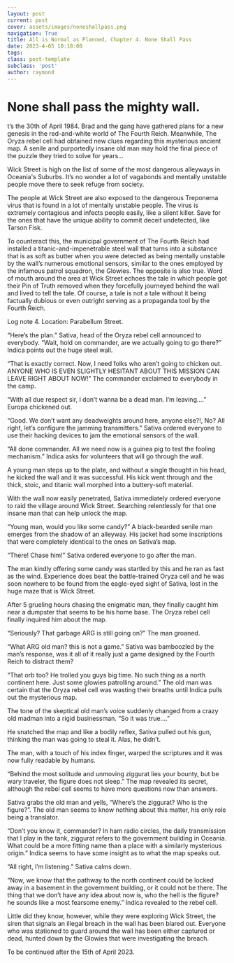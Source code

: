 ```yaml
---
layout: post
current: post
cover: assets/images/noneshallpass.png
navigation: True
title: All is Normal as Planned, Chapter 4. None Shall Pass
date: 2023-4-05 10:18:00
tags:
class: post-template
subclass: 'post'
author: raymond
---
```

# None shall pass the mighty wall.

t’s the 30th of April 1984. Brad and the gang have gathered plans for a new genesis in the red-and-white world of The Fourth Reich. Meanwhile, The Oryza rebel cell had obtained new clues regarding this mysterious ancient map. A senile and purportedly insane old man may hold the final piece of the puzzle they tried to solve for years…

Wick Street is high on the list of some of the most dangerous alleyways in Oceania's Suburbs. It’s no wonder a lot of vagabonds and mentally unstable people move there to seek refuge from society. 

The people at Wick Street are also exposed to the dangerous Treponema virus that is found in a lot of mentally unstable people. The virus is extremely contagious and infects people easily, like a silent killer. Save for the ones that have the unique ability to commit deceit undetected, like Tarson Fisk.

To counteract this, the municipal government of The Fourth Reich had installed a titanic-and-impenetrable steel wall that turns into a substance that is as soft as butter when you were detected as being mentally unstable by the wall’s numerous emotional sensors, similar to the ones employed by the infamous patrol squadron, the Glowies. The opposite is also true.  Word of mouth around the area at Wick Street echoes the tale in which people got their Pin of Truth removed when they forcefully journeyed behind the wall and lived to tell the tale. Of course, a tale is not a tale without it being factually dubious or even outright serving as a propaganda tool by the Fourth Reich.

Log note 4. Location: Parabellum Street.

“Here’s the plan.” Sativa, head of the Oryza rebel cell announced to everybody.
“Wait, hold on commander, are we actually going to go there?” Indica points out the huge steel wall.

“That is exactly correct. Now, I need folks who aren’t going to chicken out. ANYONE WHO IS EVEN SLIGHTLY HESITANT ABOUT THIS MISSION CAN LEAVE RIGHT ABOUT NOW!” The commander exclaimed to everybody in the camp.

“With all due respect sir, I don’t wanna be a dead man. I’m leaving….” Europa chickened out.

“Good. We don’t want any deadweights around here, anyone else?!, No? All right, let’s configure the jamming transmitters.” Sativa ordered everyone to use their hacking devices to jam the emotional sensors of the wall. 

“All done commander. All we need now is a guinea pig to test the fooling mechanism.” Indica asks for volunteers that will go through the wall.

A young man steps up to the plate, and without a single thought in his head, he kicked the wall and it was successful. His kick went through and the thick, stoic, and titanic wall morphed into a buttery-soft material.

With the wall now easily penetrated, Sativa immediately ordered everyone to raid the village around Wick Street. Searching relentlessly for that one insane man that can help unlock the map.

“Young man, would you like some candy?” A black-bearded senile man emerges from the shadow of an alleyway. His jacket had some inscriptions that were completely identical to the ones on Sativa’s map.

“There! Chase him!” Sativa ordered everyone to go after the man.

The man kindly offering some candy was startled by this and he ran as fast as the wind. Experience does beat the battle-trained Oryza cell and he was soon nowhere to be found from the eagle-eyed sight of Sativa, lost in the huge maze that is Wick Street.

After 5 grueling hours chasing the enigmatic man, they finally caught him near a dumpster that seems to be his home base. The Oryza rebel cell finally inquired him about the map.

“Seriously? That garbage ARG is still going on?” The man groaned.

“What ARG old man? this is not a game.” Sativa was bamboozled by the man’s response, was it all of it really just a game designed by the Fourth Reich to distract them?

“That orb too? He trolled you guys big time. No such thing as a north continent here. Just some glowies patrolling around.”  The old man was certain that the Oryza rebel cell was wasting their breaths until Indica pulls out the mysterious map.

The tone of the skeptical old man’s voice suddenly changed from a crazy old madman into a rigid businessman. “So it was true….”

He snatched the map and like a bodily reflex, Sativa pulled out his gun, thinking the man was going to steal it. Alas, he didn’t.

The man, with a touch of his index finger, warped the scriptures and it was now fully readable by humans.

“Behind the most solitude and unmoving ziggurat lies your bounty, but be wary traveler, the figure does not sleep.” The map revealed its secret, although the rebel cell seems to have more questions now than answers.

Sativa grabs the old man and yells, “Where’s the ziggurat? Who is the figure?”.
The old man seems to know nothing about this matter, his only role being a translator.

“Don’t you know it, commander? In ham radio circles, the daily transmission that I play in the tank, ziggurat refers to the government building in Oceania. What could be a more fitting name than a place with a similarly mysterious origin.” Indica seems to have some insight as to what the map speaks out.

“All right, I’m listening.” Sativa calms down.

“Now, we know that the pathway to the north continent could be locked away in a basement in the government building, or it could not be there. The thing that we don’t have any idea about now is, who the hell is the figure? he sounds like a most fearsome enemy.” Indica revealed to the rebel cell.

Little did they know, however, while they were exploring Wick Street, the siren that signals an illegal breach in the wall has been blared out. Everyone who was stationed to guard around the wall has been either captured or dead, hunted down by the Glowies that were investigating the breach.

To be continued after the 15th of April 2023.

